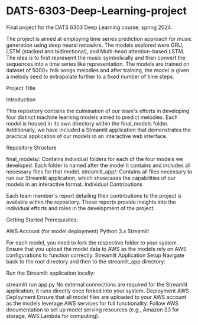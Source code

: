 # DATS-6303-Deep-Learning-project
Final project for the DATS 6303 Deep Learning course, spring 2024. 

The project is aimed at employing time series prediction approach for music generation using deep neural netowkrs. The models explored were GRU, LSTM (stacked and bidirectional), and Multi-head attention-based LSTM. The idea is to first represemt the music symbolically and then convert the sequences into a time series like representation. The models are trained on dataset of 5000+ folk songs melodies and after training, the model is given a melody seed to extrapolate further to a fixed number of time steps.  

Project Title

Introduction

This repository contains the culmination of our team's efforts in developing four distinct machine learning models aimed to predict melodies. Each model is housed in its own directory within the final_models folder. Additionally, we have included a Streamlit application that demonstrates the practical application of our models in an interactive web interface.

Repository Structure

final_models/: Contains individual folders for each of the four models we developed. Each folder is named after the model it contains and includes all necessary files for that model.
streamlit_app/: Contains all files necessary to run our Streamlit application, which showcases the capabilities of our models in an interactive format.
Individual Contributions

Each team member's report detailing their contributions to the project is available within the repository. These reports provide insights into the individual efforts and roles in the development of the project.

Getting Started
Prerequisites:

AWS Account (for model deployment)
Python 3.x
Streamlit

For each model, you need to fork the respective folder to your system. Ensure that you upload the model data to AWS as the models rely on AWS configurations to function correctly.
Streamlit Application Setup
Navigate back to the root directory and then to the streamlit_app directory:

Run the Streamlit application locally:

streamlit run app.py
No external connections are required for the Streamlit application; it runs directly once forked into your system.
Deployment
AWS Deployment
Ensure that all model files are uploaded to your AWS account as the models leverage AWS services for full functionality.
Follow AWS documentation to set up model serving resources (e.g., Amazon S3 for storage, AWS Lambda for computing).
